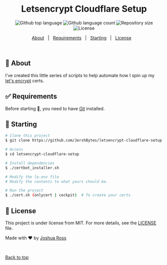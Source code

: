   &#xa0;

  <!-- <a href="https://letsencryptcloudflaresetup.netlify.app">Demo</a> -->
</div>

<h1 align="center">Letsencrypt Cloudflare Setup</h1>

<p align="center">
  <img alt="Github top language" src="https://img.shields.io/github/languages/top/JershBytes/letsencrypt-cloudflare-setup?color=56BEB8">

  <img alt="Github language count" src="https://img.shields.io/github/languages/count/JershBytes/letsencrypt-cloudflare-setup?color=56BEB8">

  <img alt="Repository size" src="https://img.shields.io/github/repo-size/JershBytes/letsencrypt-cloudflare-setup?color=56BEB8">

  <img alt="License" src="https://img.shields.io/github/license/JershBytes/letsencrypt-cloudflare-setup?color=56BEB8">

  <!-- <img alt="Github issues" src="https://img.shields.io/github/issues/JershBytes/letsencrypt-cloudflare-setup?color=56BEB8" /> -->

  <!-- <img alt="Github forks" src="https://img.shields.io/github/forks/JershBytes/letsencrypt-cloudflare-setup?color=56BEB8" /> -->

  <!-- <img alt="Github stars" src="https://img.shields.io/github/stars/JershBytes/letsencrypt-cloudflare-setup?color=56BEB8" /> -->
</p>

<!-- Status -->

<!-- <h4 align="center"> 
	🚧  Letsencrypt Cloudflare Setup 🚀 Under construction...  🚧
</h4> 

<hr> -->

<p align="center">
  <a href="#dart-about">About</a> &#xa0; | &#xa0; 
  <a href="#white_check_mark-requirements">Requirements</a> &#xa0; | &#xa0;
  <a href="#checkered_flag-starting">Starting</a> &#xa0; | &#xa0;
  <a href="#memo-license">License</a> &#xa0;  &#xa0;
</p>

<br>

## :dart: About ##

I've created this little series of scripts to help automate how I spin up my [let's encrypt](https://letsencrypt.org/) certs.

## :white_check_mark: Requirements ##

Before starting :checkered_flag:, you need to have [Git](https://git-scm.com) installed.

## :checkered_flag: Starting ##

```bash
# Clone this project
$ git clone https://github.com/JershBytes/letsencrypt-cloudflare-setup

# Access
$ cd letsencrypt-cloudflare-setup

# Install dependencies
$ ./certbot_installer.sh

# Modify the le.env file
# Modify the contents to what yours chould be.

# Run the project
$ ./cert.sh (onlycert | cockpit)  # To create your certs
```

## :memo: License ##

This project is under license from MIT. For more details, see the [LICENSE](LICENSE.md) file.


Made with :heart: by <a href="https://github.com/JershBytes" target="_blank">Joshua Ross</a>

&#xa0;

<a href="#top">Back to top</a>
